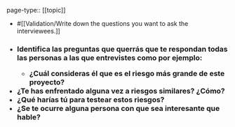 page-type:: [[topic]]

- #[[Validation/Write down the questions you want to ask the interviewees.]]

- ### Identifica las preguntas que querrás que te respondan todas las personas a las que entrevistes como por ejemplo:<ul><li>¿Cuál consideras él que es el riesgo más grande de este proyecto?</li></ul><li>¿Te has enfrentado alguna vez a riesgos similares? ¿Cómo?</li><li>¿Qué harías tú para testear estos riesgos?</li><li>¿Se te ocurre alguna persona con que sea interesante que hable?</li></ul>



